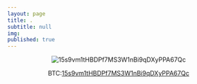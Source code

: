 ```yaml
---
layout: page
title: .
subtitle: null
img: 
published: true
---
```


<div style="text-align:center">   
  
<img src="https://jonbcarroll.s3.us-east-2.amazonaws.com/20191005_Bit.png" alt=" 15s9vm1tHBDPf7MS3W1nBi9qDXyPPA67Qc">


 <p>
  
BTC:<a href="http://bitcoin.org" style="text-align:center">15s9vm1tHBDPf7MS3W1nBi9qDXyPPA67Qc</a>

</div>
